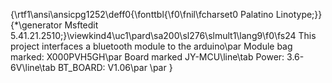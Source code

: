 {\rtf1\ansi\ansicpg1252\deff0{\fonttbl{\f0\fnil\fcharset0 Palatino Linotype;}}
{\*\generator Msftedit 5.41.21.2510;}\viewkind4\uc1\pard\sa200\sl276\slmult1\lang9\f0\fs24 This project interfaces a bluetooth module to the arduino\par
Module bag marked:  X000PVH5GH\par
Board marked JY-MCU\line\tab Power: 3.6-6V\line\tab BT_BOARD: V1.06\par
\par
}
 